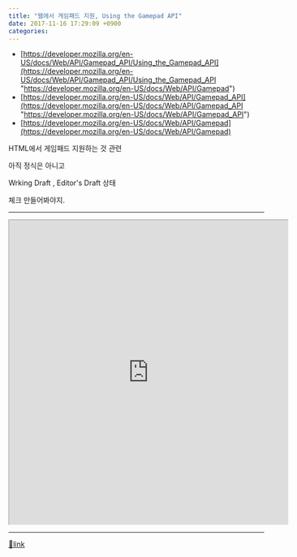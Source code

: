 ```yaml
---
title: "웹에서 게임패드 지원, Using the Gamepad API"
date: 2017-11-16 17:29:09 +0900
categories: 
---
```

  

- [https://developer.mozilla.org/en-US/docs/Web/API/Gamepad_API/Using_the_Gamepad_API](https://developer.mozilla.org/en-US/docs/Web/API/Gamepad_API/Using_the_Gamepad_API "https://developer.mozilla.org/en-US/docs/Web/API/Gamepad")
- [https://developer.mozilla.org/en-US/docs/Web/API/Gamepad_API](https://developer.mozilla.org/en-US/docs/Web/API/Gamepad_API "https://developer.mozilla.org/en-US/docs/Web/API/Gamepad_API")
- [https://developer.mozilla.org/en-US/docs/Web/API/Gamepad](https://developer.mozilla.org/en-US/docs/Web/API/Gamepad)

  


HTML에서 게임패드 지원하는 것 관련

아직 정식은 아니고

Wrking Draft , Editor's Draft 상태

체크 만들어봐야지.

  
- - - - - -

<iframe frameborder="1" height="600" src="http://mins01.com/web_work/doc/HTML5/Gamepad_API/Gamepad_API.html" style="border-width: 1px;" width="550"></iframe>  


  ***
[🔗link](http://www.mins01.com/mh/tech/read/1126)
